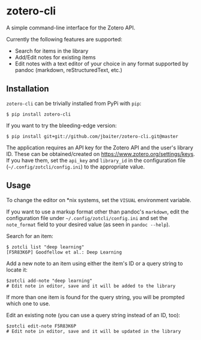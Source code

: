 # zotero-cli

A simple command-line interface for the Zotero API.

Currently the following features are supported:

- Search for items in the library
- Add/Edit notes for existing items
- Edit notes with a text editor of your choice in any format supported by
  pandoc (markdown, reStructuredText, etc.)


## Installation
`zotero-cli` can be trivially installed from PyPi with `pip`:

```
$ pip install zotero-cli
```

If you want to try the bleeding-edge version:

```
$ pip install git+git://github.com/jbaiter/zotero-cli.git@master
```

The application requires an API key for the Zotero API and the user's library
ID. These can be obtained/created on https://www.zotero.org/settings/keys.
If you have them, set the `api_key` and `library_id` in the configuration file
(`~/.config/zotcli/config.ini`) to the appropriate value.


## Usage

To change the editor on *nix systems, set the `VISUAL` environment variable.

If you want to use a markup format other than pandoc's `markdown`, edit
the configuration file under `~/.config/zotcli/config.ini` and set the
`note_format` field to your desired value (as seen in `pandoc --help`).

Search for an item:
```
$ zotcli list "deep learning"
[F5R83K6P] Goodfellow et al.: Deep Learning
```

Add a new note to an item using either the item's ID or a query string to
locate it:
```
$zotcli add-note "deep learning"
# Edit note in editor, save and it will be added to the library
```
If more than one item is found for the query string, you will be prompted which
one to use.

Edit an existing note (you can use a query string instead of an ID, too):
```
$zotcli edit-note F5R83K6P
# Edit note in editor, save and it will be updated in the library

